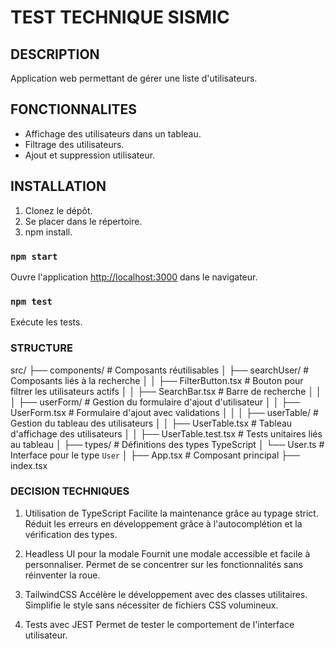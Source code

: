 # TEST TECHNIQUE SISMIC

## DESCRIPTION

Application web permettant de gérer une liste d'utilisateurs.

## FONCTIONNALITES

- Affichage des utilisateurs dans un tableau.
- Filtrage des utilisateurs.
- Ajout et suppression utilisateur.

## INSTALLATION

1. Clonez le dépôt.
2. Se placer dans le répertoire.
3. npm install.

### `npm start`

Ouvre l'application [http://localhost:3000](http://localhost:3000) dans le navigateur.

### `npm test`

Exécute les tests.

### STRUCTURE
 
src/
├── components/                   # Composants réutilisables
│   ├── searchUser/               # Composants liés à la recherche
│   │   ├── FilterButton.tsx      # Bouton pour filtrer les utilisateurs actifs
│   │   ├── SearchBar.tsx         # Barre de recherche
│   │
│   ├── userForm/                 # Gestion du formulaire d'ajout d'utilisateur
│   │   ├── UserForm.tsx          # Formulaire d'ajout avec validations
│   │
│   ├── userTable/                # Gestion du tableau des utilisateurs
│   │   ├── UserTable.tsx         # Tableau d'affichage des utilisateurs
│   │   ├── UserTable.test.tsx    # Tests unitaires liés au tableau
│
├── types/                        # Définitions des types TypeScript
│   └── User.ts                   # Interface pour le type `User`
│
├── App.tsx                       # Composant principal
├── index.tsx 

### DECISION TECHNIQUES

1. Utilisation de TypeScript
Facilite la maintenance grâce au typage strict.
Réduit les erreurs en développement grâce à l'autocomplétion et la vérification des types.

2. Headless UI pour la modale
Fournit une modale accessible et facile à personnaliser.
Permet de se concentrer sur les fonctionnalités sans réinventer la roue.

3. TailwindCSS
Accélère le développement avec des classes utilitaires.
Simplifie le style sans nécessiter de fichiers CSS volumineux.

4. Tests avec JEST
Permet de tester le comportement de l'interface utilisateur.